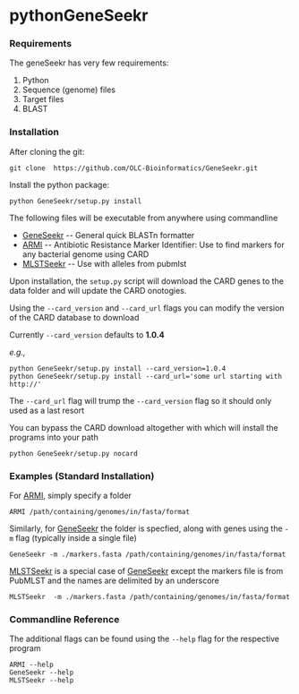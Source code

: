 # pythonGeneSeekr

### Requirements
The geneSeekr has very few requirements:
 
 1. Python
 2. Sequence (genome) files
 3. Target files
 4. BLAST
 
### Installation
After cloning the git:

```commandline
git clone  https://github.com/OLC-Bioinformatics/GeneSeekr.git
```

Install the python package:

```commandline
python GeneSeekr/setup.py install
```

The following files will be executable from anywhere using commandline

* [GeneSeekr] -- General quick BLASTn formatter 
* [ARMI] -- Antibiotic Resistance Marker Identifier: Use to find markers for any bacterial genome using CARD
* [MLSTSeekr] -- Use with alleles from pubmlst


Upon installation, the `setup.py` script will download the CARD genes to the data folder and will update the CARD onotogies.

Using the `--card_version` and `--card_url` flags you can modify the version of the CARD database to download

Currently `--card_version` defaults to **1.0.4**

*e.g.,*
```commandline
python GeneSeekr/setup.py install --card_version=1.0.4
python GeneSeekr/setup.py install --card_url='some url starting with http://'
```

The `--card_url` flag will trump the `--card_version` flag so it should only used as a last resort

You can bypass the CARD download altogether with which will install the programs into your path
```commandline
python GeneSeekr/setup.py nocard
```

### Examples (Standard Installation)

For [ARMI], simply specify a folder

```commandline
ARMI /path/containing/genomes/in/fasta/format
```

Similarly, for [GeneSeekr] the folder is specfied, along with genes using the `-m` flag (typically inside a single file)

```commandline
GeneSeekr -m ./markers.fasta /path/containing/genomes/in/fasta/format
```

[MLSTSeekr] is a special case of [GeneSeekr] except the markers file is from PubMLST and the names are delimited by an underscore

```commandline
MLSTSeekr  -m ./markers.fasta /path/containing/genomes/in/fasta/format
```


### Commandline Reference
The additional flags can be found using the `--help` flag for the respective program
```commandline
ARMI --help
GeneSeekr --help
MLSTSeekr --help
```

[GeneSeekr]: ./bin/GeneSeekr
[ARMI]: ./bin/ARMI
[MLSTSeekr]: ./bin/MLSTSeekr
